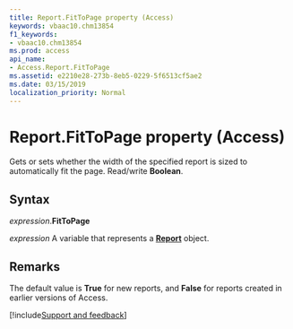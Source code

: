 ```yaml
---
title: Report.FitToPage property (Access)
keywords: vbaac10.chm13854
f1_keywords:
- vbaac10.chm13854
ms.prod: access
api_name:
- Access.Report.FitToPage
ms.assetid: e2210e28-273b-8eb5-0229-5f6513cf5ae2
ms.date: 03/15/2019
localization_priority: Normal
---
```



# Report.FitToPage property (Access)

Gets or sets whether the width of the specified report is sized to automatically fit the page. Read/write **Boolean**.


## Syntax

_expression_.**FitToPage**

_expression_ A variable that represents a **[Report](Access.Report.md)** object.


## Remarks

The default value is **True** for new reports, and **False** for reports created in earlier versions of Access.



[!include[Support and feedback](~/includes/feedback-boilerplate.md)]